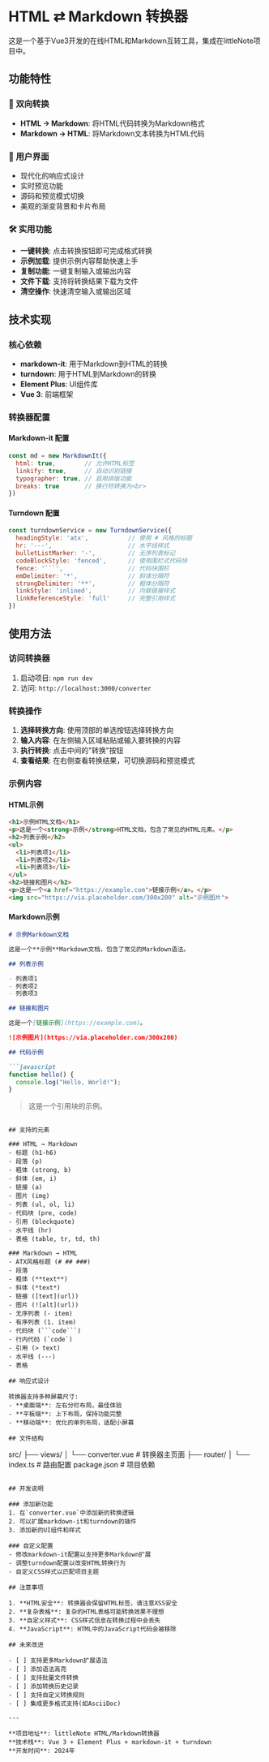 # HTML ⇄ Markdown 转换器

这是一个基于Vue3开发的在线HTML和Markdown互转工具，集成在littleNote项目中。

## 功能特性

### 🔄 双向转换
- **HTML → Markdown**: 将HTML代码转换为Markdown格式
- **Markdown → HTML**: 将Markdown文本转换为HTML代码

### 🎨 用户界面
- 现代化的响应式设计
- 实时预览功能
- 源码和预览模式切换
- 美观的渐变背景和卡片布局

### 🛠️ 实用功能
- **一键转换**: 点击转换按钮即可完成格式转换
- **示例加载**: 提供示例内容帮助快速上手
- **复制功能**: 一键复制输入或输出内容
- **文件下载**: 支持将转换结果下载为文件
- **清空操作**: 快速清空输入或输出区域

## 技术实现

### 核心依赖
- **markdown-it**: 用于Markdown到HTML的转换
- **turndown**: 用于HTML到Markdown的转换
- **Element Plus**: UI组件库
- **Vue 3**: 前端框架

### 转换器配置

#### Markdown-it 配置
```javascript
const md = new MarkdownIt({
  html: true,        // 允许HTML标签
  linkify: true,     // 自动识别链接
  typographer: true, // 启用排版功能
  breaks: true       // 换行符转换为<br>
})
```

#### Turndown 配置
```javascript
const turndownService = new TurndownService({
  headingStyle: 'atx',           // 使用 # 风格的标题
  hr: '---',                     // 水平线样式
  bulletListMarker: '-',         // 无序列表标记
  codeBlockStyle: 'fenced',      // 使用围栏式代码块
  fence: '```',                  // 代码块围栏
  emDelimiter: '*',              // 斜体分隔符
  strongDelimiter: '**',         // 粗体分隔符
  linkStyle: 'inlined',          // 内联链接样式
  linkReferenceStyle: 'full'     // 完整引用样式
})
```

## 使用方法

### 访问转换器
1. 启动项目: `npm run dev`
2. 访问: `http://localhost:3000/converter`

### 转换操作
1. **选择转换方向**: 使用顶部的单选按钮选择转换方向
2. **输入内容**: 在左侧输入区域粘贴或输入要转换的内容
3. **执行转换**: 点击中间的"转换"按钮
4. **查看结果**: 在右侧查看转换结果，可切换源码和预览模式

### 示例内容

#### HTML示例
```html
<h1>示例HTML文档</h1>
<p>这是一个<strong>示例</strong>HTML文档，包含了常见的HTML元素。</p>
<h2>列表示例</h2>
<ul>
  <li>列表项1</li>
  <li>列表项2</li>
  <li>列表项3</li>
</ul>
<h2>链接和图片</h2>
<p>这是一个<a href="https://example.com">链接示例</a>。</p>
<img src="https://via.placeholder.com/300x200" alt="示例图片">
```

#### Markdown示例
```markdown
# 示例Markdown文档

这是一个**示例**Markdown文档，包含了常见的Markdown语法。

## 列表示例

- 列表项1
- 列表项2
- 列表项3

## 链接和图片

这是一个[链接示例](https://example.com)。

![示例图片](https://via.placeholder.com/300x200)

## 代码示例

```javascript
function hello() {
  console.log("Hello, World!");
}
```

> 这是一个引用块的示例。
```

## 支持的元素

### HTML → Markdown
- 标题 (h1-h6)
- 段落 (p)
- 粗体 (strong, b)
- 斜体 (em, i)
- 链接 (a)
- 图片 (img)
- 列表 (ul, ol, li)
- 代码块 (pre, code)
- 引用 (blockquote)
- 水平线 (hr)
- 表格 (table, tr, td, th)

### Markdown → HTML
- ATX风格标题 (# ## ###)
- 段落
- 粗体 (**text**)
- 斜体 (*text*)
- 链接 ([text](url))
- 图片 (![alt](url))
- 无序列表 (- item)
- 有序列表 (1. item)
- 代码块 (```code```)
- 行内代码 (`code`)
- 引用 (> text)
- 水平线 (---)
- 表格

## 响应式设计

转换器支持多种屏幕尺寸:
- **桌面端**: 左右分栏布局，最佳体验
- **平板端**: 上下布局，保持功能完整
- **移动端**: 优化的单列布局，适配小屏幕

## 文件结构

```
src/
├── views/
│   └── converter.vue          # 转换器主页面
├── router/
│   └── index.ts              # 路由配置
package.json                   # 项目依赖
```

## 开发说明

### 添加新功能
1. 在`converter.vue`中添加新的转换逻辑
2. 可以扩展markdown-it和turndown的插件
3. 添加新的UI组件和样式

### 自定义配置
- 修改markdown-it配置以支持更多Markdown扩展
- 调整turndown配置以改变HTML转换行为
- 自定义CSS样式以匹配项目主题

## 注意事项

1. **HTML安全**: 转换器会保留HTML标签，请注意XSS安全
2. **复杂表格**: 复杂的HTML表格可能转换效果不理想
3. **自定义样式**: CSS样式信息在转换过程中会丢失
4. **JavaScript**: HTML中的JavaScript代码会被移除

## 未来改进

- [ ] 支持更多Markdown扩展语法
- [ ] 添加语法高亮
- [ ] 支持批量文件转换
- [ ] 添加转换历史记录
- [ ] 支持自定义转换规则
- [ ] 集成更多格式支持(如AsciiDoc)

---

**项目地址**: littleNote HTML/Markdown转换器  
**技术栈**: Vue 3 + Element Plus + markdown-it + turndown  
**开发时间**: 2024年